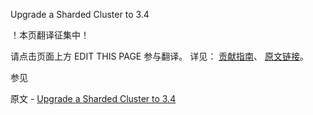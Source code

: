  Upgrade a Sharded Cluster to 3.4

 ！本页翻译征集中！

请点击页面上方 EDIT THIS PAGE 参与翻译。
详见：
[贡献指南]( https://github.com/JinMuInfo/MongoDB-Manual-zh/blob/master/CONTRIBUTING.md )、
[原文链接](  https://docs.mongodb.com/manual/release-notes/3.4-upgrade-sharded-cluster/  )。

 参见

原文 - [Upgrade a Sharded Cluster to 3.4]( https://docs.mongodb.com/manual/release-notes/3.4-upgrade-sharded-cluster/ )

